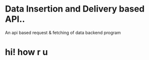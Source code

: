 # Data Insertion and Delivery based API..
An api based request &amp; fetching of data backend program
# hi! how r u
